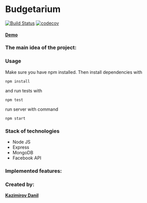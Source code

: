 # Budgetarium
[![Build Status][ci-travis]](https://travis-ci.org/ZulusK/Budgetarium)
[![codecov][ci-codecov]](https://codecov.io/gh/ZulusK/Budgetarium)

#### [Demo](https://budgetarium.herokuapp.com/)

### The main idea of the project:

### Usage

Make sure you have npm installed. Then install dependencies with

    npm install

and run tests with

    npm test

run server with command

    npm start

### Stack of technologies
* Node JS
* Express
* MongoDB
* Facebook API

### Implemented features:
### Created by: 
__[Kazimirov Danil](https://github.com/ZulusK)__

[ci-codecov]: https://codecov.io/gh/ZulusK/Budgetarium/branch/master/graph/badge.svg "Code coverage"
[ci-travis]: https://travis-ci.org/ZulusK/Budgetarium.svg?branch=master "Travis CI build status"